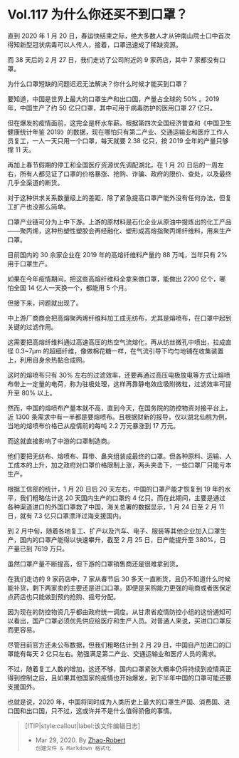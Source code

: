 # Vol.117 为什么你还买不到口罩？

直到 2020 年 1 月 20 日，春运快结束之际，绝大多数人才从钟南山院士口中首次得知新型冠状病毒可以人传人，接着，口罩迅速成了稀缺资源。

而 38 天后的 2 月 27 日，我们走访了公司附近的 9 家药店，其中 7 家都没有口罩。

为什么口罩短缺的问题迟迟无法解决？你什么时候才能买到口罩？

要知道，中国是世界上最大的口罩生产和出口国，产量占全球的 50% 。2019 年，中国生产了约 50 亿只口罩，其中可用于病毒防护的医用口罩 27 亿只。

但在爆发的疫情面前，这完全是杯水车薪。根据第四次全国经济普查和《中国卫生健康统计年鉴 2019》的数据，现在哪怕只有第二产业、交通运输业和医疗工作人员复工，一人一天只用一个口罩，每天就要 2.38 亿只，按 2019 全年的产量只够撑 11 天。

再加上春节假期的停工和全国医疗资源优先调配湖北，在 1 月 20 日后的一周左右，所有人都见证了口罩的价格暴涨、抢购、诈骗、政府的限价、查处，以及最终几乎全渠道的断货。

对于这种供求关系数量级上的差距，除了紧急提高口罩产能外没有任何办法，但复工扩产也没那么简单。

口罩产业链可分为上中下游。上游的原材料是石化企业从原油中提炼出的化工产品——聚丙烯，这种热塑性塑胶会再经融化、塑形成高熔指聚丙烯纤维料，用来生产口罩。

目前国内的 30 余家企业在 2019 年的高熔纤维料产量约 88 万吨，当年只有 2% 用于口罩生产。

如果在今年疫情期间，把这些高熔纤维料全拿来做口罩，能做出 2200 亿个，哪怕全国 14 亿人一天换一个，都能用 5 个月。

但接下来，问题就出现了。

中上游厂商商会把高熔聚丙烯纤维料加工成无纺布，尤其是熔喷布，在口罩中起到关键的过滤作用。

这需要把高熔纤维料通过高速高压的热空气流熔化，再从纺丝微孔中喷出，拉成直径 0.3\~7µm 的超细纤维，像做棉花糖一样，在气流引导下均匀地铺在收集装置上，利用自身余热黏合成网。

这时的熔喷布只有 30% 左右的过滤效率，还要再通过高压电极放电等方式让熔喷布带上一定量的电荷，称为驻极处理，这样再靠静电效应吸附微粒，过滤效率可提升至 80% 以上。

然而，中国的熔喷布产量本就不高，直到今天，在国务院的防控物资对接平台上，近 1300 条需求中有一半都是要熔喷布。且根据财新的报导，仅以湖北仙桃为例，当地的熔喷布价格已从疫情前的每吨 2.2 万元暴涨到 17 万元。

而这就直接影响了中游的口罩制造商。

他们要把无纺布、熔喷布、耳带、鼻夹组装成最终的口罩。但各种原料、运输、人工成本的上升，加之政府对口罩价格限制上涨，两头夹击下，一些口罩厂只能亏本生产。

根据工信部的统计，1 月 20 日后 20 天左右，中国的口罩产能才恢复到 19 年的水平，我们粗略估计这 20 天国内生产的口罩约 4 亿只。而在此期间，主要是通过各种渠道进口的外国口罩救了中国，海关总署的数据显示，1 月 24 日至 2 月 11 日，就有 7.3 亿只口罩漂洋过海支援国内。

到 2 月中旬，随着各地复工、扩产以及汽车、电子、服装等其他企业加入口罩生产，国内的口罩产能得以快速攀升，截至 2 月 25 日，日产能提升至 380%，日产量已到 7619 万只。

虽然口罩产量不断提高，但下游的口罩销售商还是很难拿到货。

在我们走访的 9 家药店中，7 家从春节后 30 多天一直断货，且仍不知道什么时候能补货，剩下两家卖的主要还是进口口罩。即便是采购能力更强的电商或者医保定点药店也只能做到预约抢购、摇号分配。

因为现在的防控物资几乎都由政府统一调度。从甘肃省疫情防控小组的这份通知可以看出，国产口罩必须优先供应给医疗和生产人员。对普通人来说，买进口口罩反而更容易。

尽管目前官方还未公布数据，但我们粗略估计到 2 月 29 日，中国自产加进口的口罩能有每天 2 亿只左右。勉强满足第二产业、交通运输业和医疗人员的需求。

不过，随着复工人数的增加，这还不够，国内口罩紧张大概率仍将持续到疫情真正得到控制之后，且如果其他国家的疫情也开始爆发，到下半年中国的口罩可能还要支援国外。

也就是说，2020 年，中国将同时成为人类历史上最大的口罩生产国、消费国、进口国和出口国，只不过，这或许并不是什么值得骄傲的事情。

> [!TIP|style:callout|label:该文件编辑日志]
>
> - Mar 29, 2020. By [Zhao-Robert](https://github.com/Zhao-Robert)  
> `创建文件 & Markdown 格式化`
